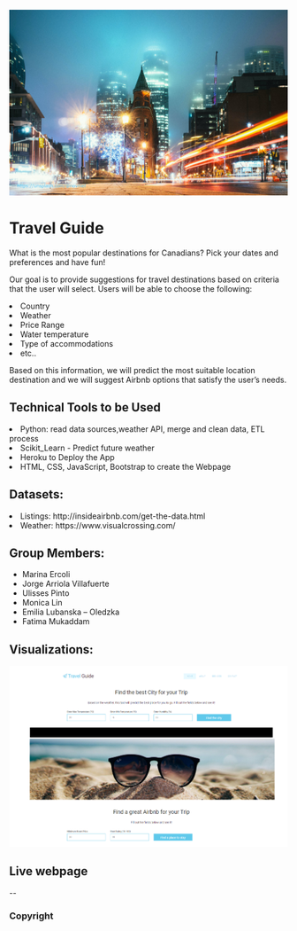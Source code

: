 ![Travel Guid](Travel_App/static/images/travel1.jpg)

# Travel Guide
What is the most popular destinations for Canadians? Pick your dates and preferences and have fun!

Our goal is to provide suggestions for travel destinations based on criteria that the user will select. Users will be able to choose the following: 
<li>Country</li>
<li>Weather</li>
<li>Price Range</li>
<li>Water temperature</li>
<li>Type of accommodations</li>
<li>etc..</li>

Based on this information, we will predict the most suitable location destination and we will suggest Airbnb options that satisfy the user’s needs.

## Technical Tools to be Used
<li>Python: read data sources,weather API, merge and clean data, ETL process</li>
<li>Scikit_Learn - Predict future weather</li>
<li>Heroku to Deploy the App</li>
<li>HTML, CSS, JavaScript, Bootstrap to create the Webpage</li>

## Datasets:
<li> Listings: http://insideairbnb.com/get-the-data.html</li>
<li> Weather: https://www.visualcrossing.com/</li>

## Group Members:

-	Marina Ercoli 
-	Jorge Arriola Villafuerte
-	Ulisses Pinto 
-	Monica Lin 
-	Emilia Lubanska – Oledzka
-	Fatima Mukaddam

## Visualizations:
![Travel Guid](Travel_App/static/images/web_screenshot.png)
## Live webpage
--
### Copyright
